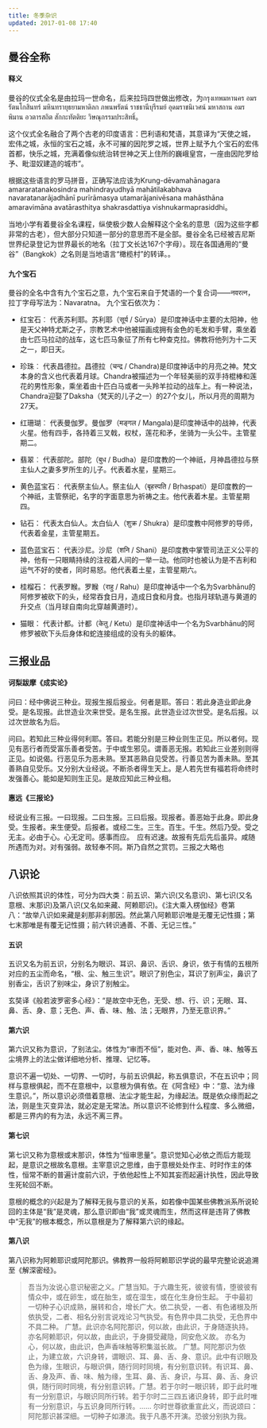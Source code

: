 ```yaml
---
title: 冬季杂识
updated: 2017-01-08 17:40
---
```


## 曼谷全称

#### 释义

曼谷的仪式全名是由拉玛一世命名，后来拉玛四世做出修改，为กรุงเทพมหานคร อมรรัตนโกสินทร์ มหินทรายุธยามหาดิลก ภพนพรัตน์ ราชธานีบุรีรมย์ อุดมราชนิเวศน์ มหาสถาน อมรพิมาน อวตารสถิต สักกะทัตติยะ วิษณุกรรมประสิทธิ์。

这个仪式全名融合了两个古老的印度语言：巴利语和梵语，其意译为“天使之城，宏伟之城，永恒的宝石之城，永不可摧的因陀罗之城，世界上赋予九个宝石的宏伟首都，快乐之城，充满着像似统治转世神之天上住所的巍峨皇宫，一座由因陀罗给予、毗湿奴建造的城市”。

根据这些语言的罗马拼音，正确写法应该为Krung-dēvamahānagara amararatanakosindra mahindrayudhyā mahātilakabhava navaratanarājadhānī purīrāmasya utamarājanivēsana mahāsthāna amaravimāna avatārasthitya shakrasdattiya vishnukarmaprasiddhi。

当地小学有着曼谷全名课程，纵使极少数人会解释这个全名的意思（因为这些字都非常的古老），但大部分只知道一部分的意思而不是全部。曼谷全名已经被吉尼斯世界纪录登记为世界最长的地名（拉丁文长达167个字母）。现在各国通用的“曼谷”（Bangkok）之名则是当地语言“橄榄村”的转译。。

#### 九个宝石

曼谷的全名中含有九个宝石之意，九个宝石来自于梵语的一个复合词——नवरत्न，拉丁字母写法为：Navaratna。
九个宝石依次为：

+ 红宝石︰
代表苏利耶。苏利耶（सूर्य / Sūrya）是印度神话中主要的太阳神，他是天父神特尤斯之子，宗教艺术中他被描画成拥有金色的毛发和手臂，乘坐着由七匹马拉动的战车，这七匹马象征了所有七种查克拉。佛教将他列为十二天之一，即日天。

+ 珍珠︰
代表昌德拉。昌德拉（चन्द्र / Chandra)是印度神话中的月亮之神。梵文本身的含义也代表着月球。Chandra被描述为一个年轻美丽的双手持棍棒和莲花的男性形象，乘坐着由十匹白马或者一头羚羊拉动的战车上。有一种说法，Chandra迎娶了Daksha（梵天的儿子之一）的27个女儿，所以月亮的周期为27天。

+ 红珊瑚︰
代表曼伽罗。曼伽罗（मङ्गल / Mangala)是印度神话中的战神，代表火星。他有四手，各持着三叉戟，权杖，莲花和矛，坐骑为一头公牛。主管星期二。

+ 翡翠︰
代表部陀。部陀（बुध / Budha）是印度教的一个神祇，月神昌德拉与祭主仙人之妻多罗所生的儿子。代表着水星，星期三。

+ 黄色蓝宝石︰
代表祭主仙人。祭主仙人（बृहस्पति / Bṛhaspati）是印度教的一个神祇，主管祭祀，名字的字面意思为祈祷之主。他代表着木星。主管星期四。

+ 钻石：
代表太白仙人。太白仙人（शुक्र / Shukra）是印度教中阿修罗的导师，代表着金星，主管星期五。

+ 蓝色蓝宝石：
代表沙尼。沙尼（शनि / Shani）是印度教中掌管司法正义公平的神，他有一只眼睛持续的注视着人间的一举一动。他同时也被认为是不吉利和运气不好的使者，同时易怒。他代表着土星，主管星期六。

+ 桂榴石：
代表罗睺。罗睺（राहु / Rahu）是印度神话中一个名为Svarbhānu的阿修罗被砍下的头，经常吞食日月，造成日食和月食。也指月球轨道与黄道的升交点（当月球自南向北穿越黄道时）。

+ 猫眼：
代表计都。计都（केतु / Ketu）是印度神话中一个名为Svarbhānu的阿修罗被砍下头后身体和蛇连接组成的没有头的躯体。

## 三报业品

#### 诃梨跋摩《成实论》

问曰：经中佛说三种业。现报生报后报业。何者是耶。答曰：若此身造业即此身受。是名现报。此世造业次来世受。是名生报。此世造业过次世受。是名后报。以过次世故名为后。

问曰。若知此三种业得何利耶。答曰。若能分别是三种业则生正见。所以者何。现见有恶行者而受富乐善者受苦。于中或生邪见。谓善恶无报。若知此三业差别则得正见。如说偈。行恶见乐为恶未熟。至其恶熟自见受苦。行善见苦为善未熟。至其善熟自见受乐。又分别大业经说。不断杀者得生天上。是人若先世有福若将命终时发强善心。能如是知则生正见。是故应知此三种业相。

#### 惠远《三报论》

经说业有三报。一曰现报。二曰生报。三曰后报。现报者。善恶始于此身。即此身受。生报者。来生便受。后报者。或经二生。三生。百生。千生。然后乃受。受之无主。必由于心。心无定司。感事而应。　应有迟速。故报有先后先后虽异。咸随所遇而为对。对有强弱。故轻奉不同。斯乃自然之赏罚。三报之大略也

## 八识论

八识依照其识的体性，可分为四大类：前五识、第六识(又名意识)、第七识(又名意根、末那识)及第八识(又名如来藏、阿赖耶识)。《注大乘入楞伽经》卷第八：“故举八识如来藏是刹那非刹那因。然此第八阿赖耶识唯是无覆无记性摄；第七末那唯是有覆无记性摄；前六转识通善、不善、无记三性。”

#### 五识

五识又名为前五识，分别名为眼识、耳识、鼻识、舌识、身识，依于有情的五根所对应的五尘而命名，“根、尘、触三生识”。眼识了别色尘，耳识了别声尘，鼻识了别香尘，舌识了别味尘，身识了别触尘。

玄奘译《般若波罗密多心经》：“是故空中无色，无受、想、行、识；无眼、耳、鼻、舌、身、意；无色、声、香、味、触、法；无眼界，乃至无意识界。”

#### 第六识

第六识又称为意识，了别法尘。体性为“审而不恒”，能对色、声、香、味、触等五尘境界上的法尘做详细地分析、推理、记忆等。

意识不遍一切处、一切界、一切时，与前五识俱起，称五俱意识，不在五识中；同样与意根俱起，而不在意根中，以意根为俱有依。在《阿含经》中：“意、法为缘生意识。”，所以意识必须借着意根、法尘才能生起，为缘起法。既是依众缘而起之法，则是生灭变异法，就必定是无常法。所以意识不论修到什么程度、多么微细，都是三界内的有为法，永远不离三界。

#### 第七识

第七识又称为意根或末那识，体性为“恒审思量”。意识觉知心必依之而后方能现起，是意识之根故名意根。主宰意识之思维，由于意根处处作主、时时作主的体性，恒常不断的普遍计度前六识，于依他起性上不知其妄而起遍计执性，因此导致生死轮回不断。

意根的概念的兴起是为了解释无我与意识的关系，如若像中国某些佛教派系所说轮回的主体是“我”是灵魂，那么意识即由“我”或灵魂而生，然而这样是违背了佛教中“无我”的根本概念，所以意根是为了解释第六识的缘起。

#### 第八识

第八识称为阿赖耶识或阿陀那识。佛教界一般将阿赖耶识学说的最早完整论说追溯至《解深密经》。

> 吾当为汝说心意识秘密之义。广慧当知。于六趣生死，彼彼有情，堕彼彼有情众中，或在卵生，或在胎生，或在湿生，或在化生身份生起。
于中最初一切种子心识成熟，展转和合，增长广大。依二执受，一者、有色诸根及所依执受，二者、相名分别言说戏论习气执受。有色界中具二执受，无色界中不具二种。
广慧。此识亦名阿陀那识，何以故，由此识，于身随逐执持。
亦名阿赖耶识，何以故，由此识，于身摄受藏隐，同安危义故。
亦名为心，何以故，由此识，色声香味触等积集滋长故。
广慧。阿陀那识为依止，为建立故，六识身转，谓眼识、耳、鼻、舌、身、意识。此中有识眼及色为缘，生眼识，与眼识俱，随行同时同境，有分别意识转。有识耳、鼻、舌、身及声、香、味、触为缘，生耳、鼻、舌、身识，与耳、鼻、舌、身识俱，随行同时同境，有分别意识转。广慧。若于尔时一眼识转，即于此时唯有一分别意识，与眼识同所行转。若于尔时二三四五诸识身转，即于此时唯有一分别意识，与五识身同所行转。……
尔时世尊欲重宣此义，而说颂曰：阿陀那识甚深细。一切种子如瀑流。我于凡愚不开演。恐彼分别执为我。
